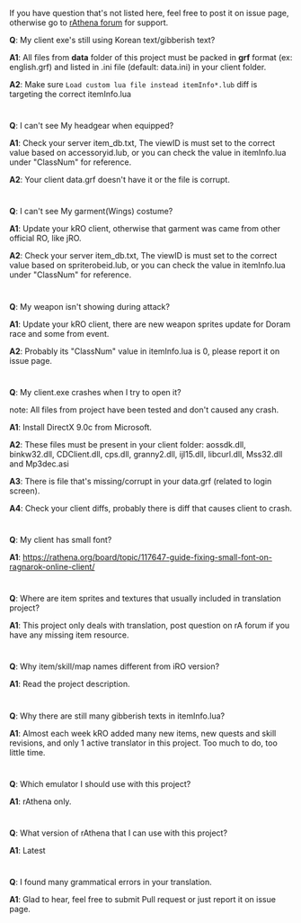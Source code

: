If you have question that's not listed here, feel free to post it on issue page, otherwise go to [rAthena forum](https://rathena.org/board/forum/19-client-side-support/) for support.

**Q**: My client exe's still using Korean text/gibberish text?

**A1**: All files from **data** folder of this project must be packed in **grf** format (ex: english.grf) and listed in .ini file (default: data.ini) in your client folder.

**A2**: Make sure ``Load custom lua file instead itemInfo*.lub`` diff is targeting the correct itemInfo.lua
#

**Q**: I can't see My headgear when equipped?

**A1**: Check your server item_db.txt, The viewID is must set to the correct value based on accessoryid.lub, or you can check the value in itemInfo.lua under "ClassNum" for reference.

**A2**: Your client data.grf doesn't have it or the file is corrupt.

#

**Q**: I can't see My garment(Wings) costume?

**A1**: Update your kRO client, otherwise that garment was came from other official RO, like jRO.

**A2**: Check your server item_db.txt, The viewID is must set to the correct value based on spriterobeid.lub, or you can check the value in itemInfo.lua under "ClassNum" for reference.

#

**Q**: My weapon isn't showing during attack?

**A1**: Update your kRO client, there are new weapon sprites update for Doram race and some from event.

**A2**: Probably its "ClassNum" value in itemInfo.lua is 0, please report it on issue page.

#

**Q**: My client.exe crashes when I try to open it?

note: All files from project have been tested and don't caused any crash.

**A1**: Install DirectX 9.0c from Microsoft.

**A2**: These files must be present in your client folder: aossdk.dll, binkw32.dll, CDClient.dll, cps.dll, granny2.dll, ijl15.dll, libcurl.dll, Mss32.dll and Mp3dec.asi

**A3**: There is file that's missing/corrupt in your data.grf (related to login screen).

**A4**: Check your client diffs, probably there is diff that causes client to crash.

#

**Q**: My client has small font?

**A1**: https://rathena.org/board/topic/117647-guide-fixing-small-font-on-ragnarok-online-client/

#

**Q**: Where are item sprites and textures that usually included in translation project?

**A1**: This project only deals with translation, post question on rA forum if you have any missing item resource.

#

**Q**: Why item/skill/map names different from iRO version?

**A1**: Read the project description.

#

**Q**: Why there are still many gibberish texts in itemInfo.lua?

**A1**: Almost each week kRO added many new items, new quests and skill revisions, and only 1 active translator in this project. Too much to do, too little time.

#


**Q**: Which emulator I should use with this project?

**A1**: rAthena only. 

#

**Q**: What version of rAthena that I can use with this project?

**A1**: Latest

#

**Q**: I found many grammatical errors in your translation.

**A1**: Glad to hear, feel free to submit Pull request or just report it on issue page.

